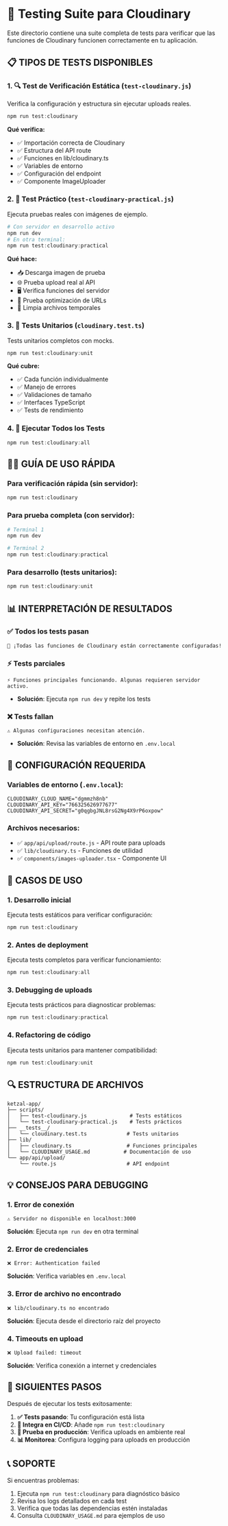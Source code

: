 # 🧪 Testing Suite para Cloudinary

Este directorio contiene una suite completa de tests para verificar que las funciones de Cloudinary funcionen correctamente en tu aplicación.

## 📋 **TIPOS DE TESTS DISPONIBLES**

### 1. 🔍 **Test de Verificación Estática** (`test-cloudinary.js`)
Verifica la configuración y estructura sin ejecutar uploads reales.

```powershell
npm run test:cloudinary
```

**Qué verifica:**
- ✅ Importación correcta de Cloudinary
- ✅ Estructura del API route
- ✅ Funciones en lib/cloudinary.ts
- ✅ Variables de entorno
- ✅ Configuración del endpoint
- ✅ Componente ImageUploader

### 2. 🚀 **Test Práctico** (`test-cloudinary-practical.js`)
Ejecuta pruebas reales con imágenes de ejemplo.

```powershell
# Con servidor en desarrollo activo
npm run dev
# En otra terminal:
npm run test:cloudinary:practical
```

**Qué hace:**
- 📥 Descarga imagen de prueba
- 🌐 Prueba upload real al API
- 🖥️ Verifica funciones del servidor
- 🔗 Prueba optimización de URLs
- 🧹 Limpia archivos temporales

### 3. 🧪 **Tests Unitarios** (`cloudinary.test.ts`)
Tests unitarios completos con mocks.

```powershell
npm run test:cloudinary:unit
```

**Qué cubre:**
- ✅ Cada función individualmente
- ✅ Manejo de errores
- ✅ Validaciones de tamaño
- ✅ Interfaces TypeScript
- ✅ Tests de rendimiento

### 4. 🎯 **Ejecutar Todos los Tests**
```powershell
npm run test:cloudinary:all
```

## 🏃‍♂️ **GUÍA DE USO RÁPIDA**

### Para verificación rápida (sin servidor):
```powershell
npm run test:cloudinary
```

### Para prueba completa (con servidor):
```powershell
# Terminal 1
npm run dev

# Terminal 2  
npm run test:cloudinary:practical
```

### Para desarrollo (tests unitarios):
```powershell
npm run test:cloudinary:unit
```

## 📊 **INTERPRETACIÓN DE RESULTADOS**

### ✅ **Todos los tests pasan**
```
🎉 ¡Todas las funciones de Cloudinary están correctamente configuradas!
```

### ⚡ **Tests parciales**
```
⚡ Funciones principales funcionando. Algunas requieren servidor activo.
```
- **Solución**: Ejecuta `npm run dev` y repite los tests

### ❌ **Tests fallan**
```
⚠️ Algunas configuraciones necesitan atención.
```
- **Solución**: Revisa las variables de entorno en `.env.local`

## 🔧 **CONFIGURACIÓN REQUERIDA**

### Variables de entorno (`.env.local`):
```env
CLOUDINARY_CLOUD_NAME="dgmmzh8nb"
CLOUDINARY_API_KEY="766325626977677"
CLOUDINARY_API_SECRET="g0qgbgJNL8rsG2Ng4X9rP6oxpow"
```

### Archivos necesarios:
- ✅ `app/api/upload/route.js` - API route para uploads
- ✅ `lib/cloudinary.ts` - Funciones de utilidad
- ✅ `components/images-uploader.tsx` - Componente UI

## 🎯 **CASOS DE USO**

### 1. **Desarrollo inicial**
Ejecuta tests estáticos para verificar configuración:
```powershell
npm run test:cloudinary
```

### 2. **Antes de deployment**
Ejecuta tests completos para verificar funcionamiento:
```powershell
npm run test:cloudinary:all
```

### 3. **Debugging de uploads**
Ejecuta tests prácticos para diagnosticar problemas:
```powershell
npm run test:cloudinary:practical
```

### 4. **Refactoring de código**
Ejecuta tests unitarios para mantener compatibilidad:
```powershell
npm run test:cloudinary:unit
```

## 🔍 **ESTRUCTURA DE ARCHIVOS**

```
ketzal-app/
├── scripts/
│   ├── test-cloudinary.js              # Tests estáticos
│   └── test-cloudinary-practical.js    # Tests prácticos
├── __tests__/
│   └── cloudinary.test.ts             # Tests unitarios
├── lib/
│   ├── cloudinary.ts                  # Funciones principales
│   └── CLOUDINARY_USAGE.md           # Documentación de uso
└── app/api/upload/
    └── route.js                       # API endpoint
```

## 💡 **CONSEJOS PARA DEBUGGING**

### 1. **Error de conexión**
```
⚠️ Servidor no disponible en localhost:3000
```
**Solución**: Ejecuta `npm run dev` en otra terminal

### 2. **Error de credenciales**
```
❌ Error: Authentication failed
```
**Solución**: Verifica variables en `.env.local`

### 3. **Error de archivo no encontrado**
```
❌ lib/cloudinary.ts no encontrado
```
**Solución**: Ejecuta desde el directorio raíz del proyecto

### 4. **Timeouts en upload**
```
❌ Upload failed: timeout
```
**Solución**: Verifica conexión a internet y credenciales

## 🚀 **SIGUIENTES PASOS**

Después de ejecutar los tests exitosamente:

1. **✅ Tests pasando**: Tu configuración está lista
2. **🔧 Integra en CI/CD**: Añade `npm run test:cloudinary` 
3. **📱 Prueba en producción**: Verifica uploads en ambiente real
4. **📊 Monitorea**: Configura logging para uploads en producción

## 📞 **SOPORTE**

Si encuentras problemas:
1. Ejecuta `npm run test:cloudinary` para diagnóstico básico
2. Revisa los logs detallados en cada test
3. Verifica que todas las dependencias estén instaladas
4. Consulta `CLOUDINARY_USAGE.md` para ejemplos de uso
